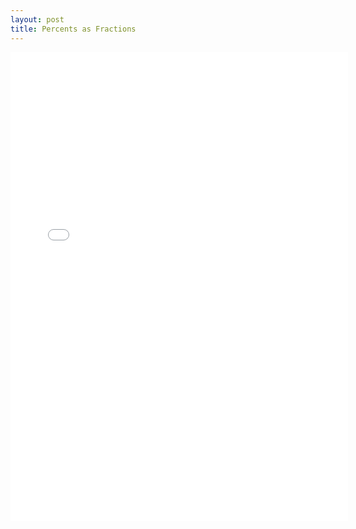 ```yaml
---
layout: post
title: Percents as Fractions
---
```


<iframe height="750" width="540" frameborder="0" src="//www.ck12.org/assessment/ui/embed.html?test/detail/5985b5cfda2cfe678e193860&collectionHandle=arithmetic&collectionCreatorID=3&conceptCollectionHandle=arithmetic-::-percents-as-fractions" ></iframe>